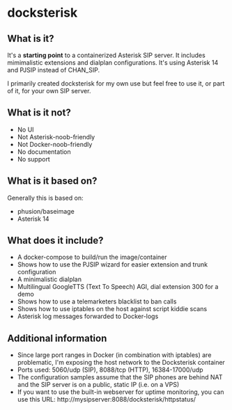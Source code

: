 # docksterisk
## What is it?
It's a **starting point** to a containerized Asterisk SIP server.  It includes mimimalistic extensions and dialplan configurations. It's using Asterisk 14 and PJSIP instead of CHAN_SIP. 

I primarily created docksterisk for my own use but feel free to use it, or part of it, for your own SIP server.

## What is it not?
* No UI
* Not Asterisk-noob-friendly
* Not Docker-noob-friendly
* No documentation
* No support

## What is it based on?
Generally this is based on:
* phusion/baseimage
* Asterisk 14

## What does it include?
* A docker-compose to build/run the image/container
* Shows how to use the PJSIP wizard for easier extension and trunk configuration
* A minimalistic dialplan
* Multilingual GoogleTTS (Text To Speech) AGI, dial extension 300 for a demo
* Shows how to use a telemarketers blacklist to ban calls
* Shows how to use iptables on the host against script kiddie scans
* Asterisk log messages forwarded to Docker-logs

## Additional information
* Since large port ranges in Docker (in combination with iptables) are problematic, I'm exposing the host network to the Docksterisk container
* Ports used: 5060/udp (SIP), 8088/tcp (HTTP), 16384-17000/udp
* The configuration samples assume that the SIP phones are behind NAT and the SIP server is on a public, static IP (i.e. on a VPS)
* If you want to use the built-in webserver for uptime monitoring, you can use this URL: http://mysipserver:8088/docksterisk/httpstatus/

